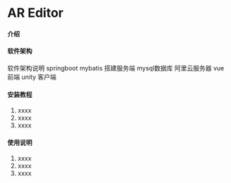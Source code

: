 # AR Editor

#### 介绍

#### 软件架构
软件架构说明
springboot mybatis 搭建服务端
mysql数据库
阿里云服务器
vue 前端
unity 客户端

#### 安装教程

1.  xxxx
2.  xxxx
3.  xxxx

#### 使用说明

1.  xxxx
2.  xxxx
3.  xxxx

